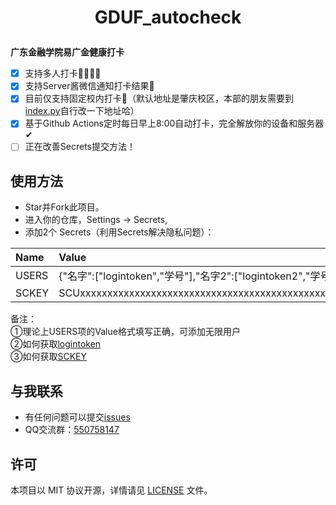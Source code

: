 <h1 align="center">

GDUF_autocheck

</h1>

**广东金融学院易广金健康打卡**
- [x] 支持多人打卡👨‍👩‍👧‍👧
- [x] 支持Server酱微信通知打卡结果💬
- [x] 目前仅支持固定校内打卡🏫（默认地址是肇庆校区，本部的朋友需要到[index.py](index.py)自行改一下地址哈）
- [x] 基于Github Actions定时每日早上8:00自动打卡，完全解放你的设备和服务器✔
- [ ] 正在改善Secrets提交方法！

## 使用方法
- Star并Fork此项目。
- 进入你的仓库，Settings → Secrets,
- 添加2个 Secrets（利用Secrets解决隐私问题）：

|Name |Value                                                        |
|:----|:------------------------------------------------------------|
|USERS|{"名字":["logintoken","学号"],"名字2":["logintoken2","学号2"]}|
|SCKEY|SCUxxxxxxxxxxxxxxxxxxxxxxxxxxxxxxxxxxxxxxxxxxxxxxxxxxxx      |

备注：<br>
①理论上USERS项的Value格式填写正确，可添加无限用户<br>
②如何获取[logintoken](如何获取logintoken.pdf) <br>
③如何获取[SCKEY](如何获取SCKEY.pdf)

## 与我联系
- 有任何问题可以提交[issues](https://github.com/feizao67/GDUF_autocheck/issues/new)  
- QQ交流群：[550758147](https://qm.qq.com/cgi-bin/qm/qr?k=NM9kxBkkvWsNiKx-4y0IzzzpaaXbjGOx&jump_from=webapi)


## 许可
本项目以 MIT 协议开源，详情请见 [LICENSE](LICENSE) 文件。
